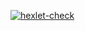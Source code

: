 [![hexlet-check](https://github.com/zHd4/java-project-lvl1/actions/workflows/hexlet-check.yml/badge.svg)](https://github.com/zHd4/java-project-lvl1/actions/workflows/hexlet-check.yml)